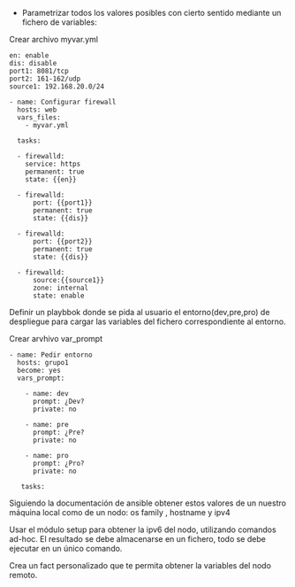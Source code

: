 - Parametrizar todos los valores posibles con cierto sentido mediante un fichero de variables:

Crear archivo myvar.yml
```
en: enable
dis: disable
port1: 8081/tcp  
port2: 161-162/udp 
source1: 192.168.20.0/24
```

```
- name: Configurar firewall
  hosts: web
  vars_files:
    - myvar.yml
    
  tasks:

  - firewalld:
    service: https
    permanent: true
    state: {{en}}
  
  - firewalld:
      port: {{port1}}   
      permanent: true
      state: {{dis}}

  - firewalld:
      port: {{port2}}    
      permanent: true
      state: {{dis}}

  - firewalld:
      source:{{source1}}   
      zone: internal
      state: enable
```

Definir un playbbok donde se pida al usuario el entorno(dev,pre,pro) de despliegue para cargar las variables del fichero correspondiente al entorno.

Crear arvhivo var_prompt

```
- name: Pedir entorno
  hosts: grupo1
  become: yes
  vars_prompt:

    - name: dev
      prompt: ¿Dev?
      private: no

    - name: pre
      prompt: ¿Pre?
      private: no

    - name: pro
      prompt: ¿Pro?
      private: no
    
   tasks:
```


Siguiendo la documentación de ansible obtener estos valores de un nuestro máquina local como de un nodo: os family , hostname y ipv4

Usar el módulo setup para obtener la ipv6 del nodo, utilizando comandos ad-hoc. El resultado se debe almacenarse en un fichero, todo se debe ejecutar en un único comando.

Crea un fact personalizado que te permita obtener la variables del nodo remoto.